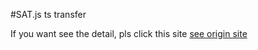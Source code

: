 #SAT.js ts transfer

If you want see the detail, pls click this site [see origin site](http://jriecken.github.io/sat-js/docs/SAT.html)